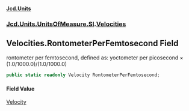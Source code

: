 #### [Jcd.Units](index.md 'index')
### [Jcd.Units.UnitsOfMeasure.SI](Jcd.Units.UnitsOfMeasure.SI.md 'Jcd.Units.UnitsOfMeasure.SI').[Velocities](Velocities.md 'Jcd.Units.UnitsOfMeasure.SI.Velocities')

## Velocities.RontometerPerFemtosecond Field

rontometer per femtosecond, defined as: yoctometer per picosecond × (1.0/1000.0)/(1.0/1000.0)

```csharp
public static readonly Velocity RontometerPerFemtosecond;
```

#### Field Value
[Velocity](Velocity.md 'Jcd.Units.UnitTypes.Velocity')